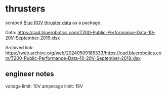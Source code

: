# thrusters

scraped [Blue ROV thruster data](https://bluerobotics.com/store/thrusters/t100-t200-thrusters/t200-thruster-r2-rp/) as a package.

Data: https://cad.bluerobotics.com/T200-Public-Performance-Data-10-20V-September-2019.xlsx

Archived link: https://web.archive.org/web/20240509185333/https://cad.bluerobotics.com/T200-Public-Performance-Data-10-20V-September-2019.xlsx

## engineer notes

<!-- TODO: proof of calculation -->

voltage limit: 10V
amperage limit: 19V
